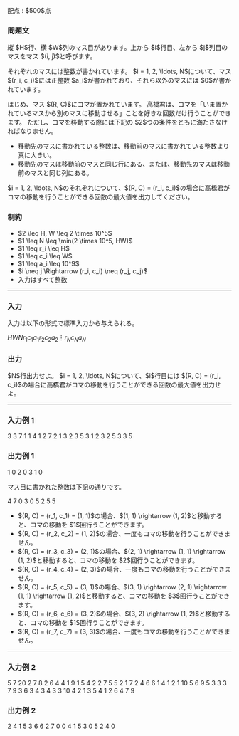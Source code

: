 
<div>

<span>

<span>

<p>
配点 : $500$点
</p>

<div>

<section>

### **問題文**

<p>
縦 $H$行、横 $W$列のマス目があります。上から $i$行目、左から $j$列目のマスをマス $(i, j)$と呼びます。
</p>

<p>
それぞれのマスには整数が書かれています。  $i = 1, 2, \ldots, N$について、マス $(r_i, c_i)$には正整数 $a_i$が書かれており、それら以外のマスには $0$が書かれています。
</p>

<p>
はじめ、マス $(R, C)$にコマが置かれています。
高橋君は、コマを「いま置かれているマスから別のマスに移動させる」ことを好きな回数だけ行うことができます。
ただし、コマを移動する際には下記の $2$つの条件をともに満たさなければなりません。
</p>

<ul>

<li>
移動先のマスに書かれている整数は、移動前のマスに書かれている整数より真に大きい。
</li>

<li>
移動先のマスは移動前のマスと同じ行にある、または、移動先のマスは移動前のマスと同じ列にある。
</li>

</ul>

<p>
$i = 1, 2, \ldots, N$のそれぞれについて、$(R, C) = (r_i, c_i)$の場合に高橋君がコマの移動を行うことができる回数の最大値を出力してください。
</p>

</section>

</div>

<div>

<section>

### **制約**

<ul>

<li>
$2 \leq H, W \leq 2 \times 10^5$
</li>

<li>
$1 \leq N \leq \min(2 \times 10^5, HW)$
</li>

<li>
$1 \leq r_i \leq H$
</li>

<li>
$1 \leq c_i \leq W$
</li>

<li>
$1 \leq a_i \leq 10^9$
</li>

<li>
$i \neq j \Rightarrow (r_i, c_i) \neq (r_j, c_j)$
</li>

<li>
入力はすべて整数
</li>

</ul>

</section>

</div>

---

<div>

<div>

<section>

### **入力**

<p>
入力は以下の形式で標準入力から与えられる。
</p>

<div>

$H$$W$$N$$r_1$$c_1$$a_1$$r_2$$c_2$$a_2$$\vdots$$r_N$$c_N$$a_N$
</div>

</section>

</div>

<div>

<section>

### **出力**

<p>
$N$行出力せよ。
$i = 1, 2, \ldots, N$について、$i$行目には $(R, C) = (r_i, c_i)$の場合に高橋君がコマの移動を行うことができる回数の最大値を出力せよ。
</p>

</section>

</div>

</div>

---

<div>

<section>

### **入力例 1**

<div>

3 3 7
1 1 4
1 2 7
2 1 3
2 3 5
3 1 2
3 2 5
3 3 5

</div>

</section>

</div>

<div>

<section>

### **出力例 1**

<div>

1
0
2
0
3
1
0

</div>

<p>
マス目に書かれた整数は下記の通りです。
</p>

<div>

4 7 0
3 0 5
2 5 5

</div>

<ul>

<li>
$(R, C) = (r_1, c_1) = (1, 1)$の場合、$(1, 1) \rightarrow (1, 2)$と移動すると、コマの移動を $1$回行うことができます。
</li>

<li>
$(R, C) = (r_2, c_2) = (1, 2)$の場合、一度もコマの移動を行うことができません。
</li>

<li>
$(R, C) = (r_3, c_3) = (2, 1)$の場合、$(2, 1) \rightarrow (1, 1) \rightarrow (1, 2)$と移動すると、コマの移動を $2$回行うことができます。
</li>

<li>
$(R, C) = (r_4, c_4) = (2, 3)$の場合、一度もコマの移動を行うことができません。
</li>

<li>
$(R, C) = (r_5, c_5) = (3, 1)$の場合、$(3, 1) \rightarrow (2, 1) \rightarrow (1, 1) \rightarrow (1, 2)$と移動すると、コマの移動を $3$回行うことができます。
</li>

<li>
$(R, C) = (r_6, c_6) = (3, 2)$の場合、$(3, 2) \rightarrow (1, 2)$と移動すると、コマの移動を $1$回行うことができます。
</li>

<li>
$(R, C) = (r_7, c_7) = (3, 3)$の場合、一度もコマの移動を行うことができません。
</li>

</ul>

</section>

</div>

---

<div>

<section>

### **入力例 2**

<div>

5 7 20
2 7 8
2 6 4
4 1 9
1 5 4
2 2 7
5 5 2
1 7 2
4 6 6
1 4 1
2 1 10
5 6 9
5 3 3
3 7 9
3 6 3
4 3 4
3 3 10
4 2 1
3 5 4
1 2 6
4 7 9

</div>

</section>

</div>

<div>

<section>

### **出力例 2**

<div>

2
4
1
5
3
6
6
2
7
0
0
4
1
5
3
0
5
2
4
0

</div>

</section>

</div>

</span>

</span>

</div>
